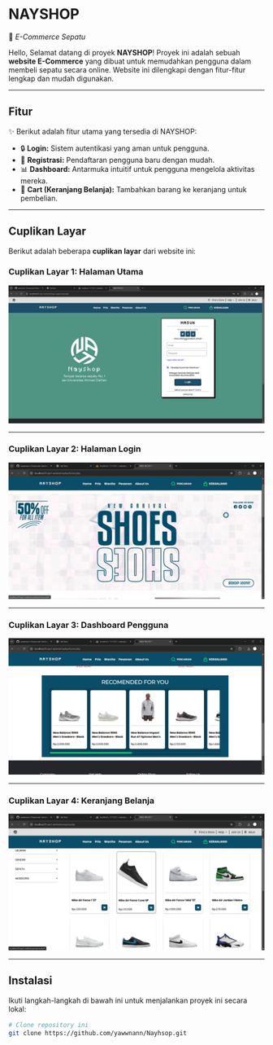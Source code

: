 # **NAYSHOP**  
🚀 *E-Commerce Sepatu*  

Hello, Selamat datang di proyek **NAYSHOP**! Proyek ini adalah sebuah **website E-Commerce** yang dibuat untuk memudahkan pengguna dalam membeli sepatu secara online. Website ini dilengkapi dengan fitur-fitur lengkap dan mudah digunakan.

---

## **Fitur**
✨ Berikut adalah fitur utama yang tersedia di NAYSHOP:  
- 🔒 **Login:** Sistem autentikasi yang aman untuk pengguna.  
- 📝 **Registrasi:** Pendaftaran pengguna baru dengan mudah.  
- 📊 **Dashboard:** Antarmuka intuitif untuk pengguna mengelola aktivitas mereka.  
- 🛒 **Cart (Keranjang Belanja):** Tambahkan barang ke keranjang untuk pembelian.  

---

## **Cuplikan Layar**  

Berikut adalah beberapa **cuplikan layar** dari website ini:  

### Cuplikan Layar 1: **Halaman Utama**
![Cuplikan Layar 1](image/Cuplikan%20layar%202024-12-24%20105059.png)

---

### Cuplikan Layar 2: **Halaman Login**
![Cuplikan Layar 2](image/Cuplikan%20layar%202024-12-24%20105144.png)

---

### Cuplikan Layar 3: **Dashboard Pengguna**
![Cuplikan Layar 3](image/Cuplikan%20layar%202024-12-24%20105155.png)

---

### Cuplikan Layar 4: **Keranjang Belanja**
![Cuplikan Layar 4](image/Cuplikan%20layar%202024-12-24%20105205.png)

---

## **Instalasi**  
Ikuti langkah-langkah di bawah ini untuk menjalankan proyek ini secara lokal:  

```bash
# Clone repository ini
git clone https://github.com/yawwnann/Nayhsop.git

